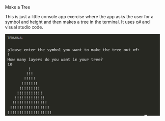 Make a Tree

This is just a little console app exercise where the app asks the user for a symbol and height and then makes a tree in the terminal.
It uses c# and visual studio code.

![tree](/img/SampleTree.png)